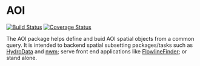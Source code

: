 # AOI

[![Build Status](https://travis-ci.org/mikejohnson51/AOI.svg?branch=master)](https://travis-ci.org/mikejohnson51/AOI) [![Coverage Status](https://img.shields.io/coveralls/github/mikejohnson51/AOI.svg)](https://coveralls.io/github/mikejohnson51/AOI?branch=master)

The AOI package helps define and buid AOI spatial objects from a common query. It is intended to backend spatial subsetting packages/tasks such as [HydroData](http://mikejohnson51.github.io/HydroData/) and [nwm](https://github.com/mikejohnson51/NWM); serve front end applications like [FlowlineFinder](https://github.com/mikejohnson51/FlowlineFinder); or stand alone.

